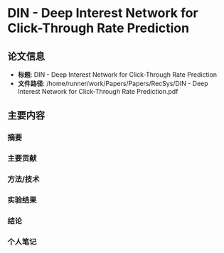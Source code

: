 # DIN - Deep Interest Network for Click-Through Rate Prediction

## 论文信息
- **标题**: DIN - Deep Interest Network for Click-Through Rate Prediction
- **文件路径**: /home/runner/work/Papers/Papers/RecSys/DIN - Deep Interest Network for Click-Through Rate Prediction.pdf

## 主要内容

### 摘要


### 主要贡献


### 方法/技术


### 实验结果


### 结论


### 个人笔记


